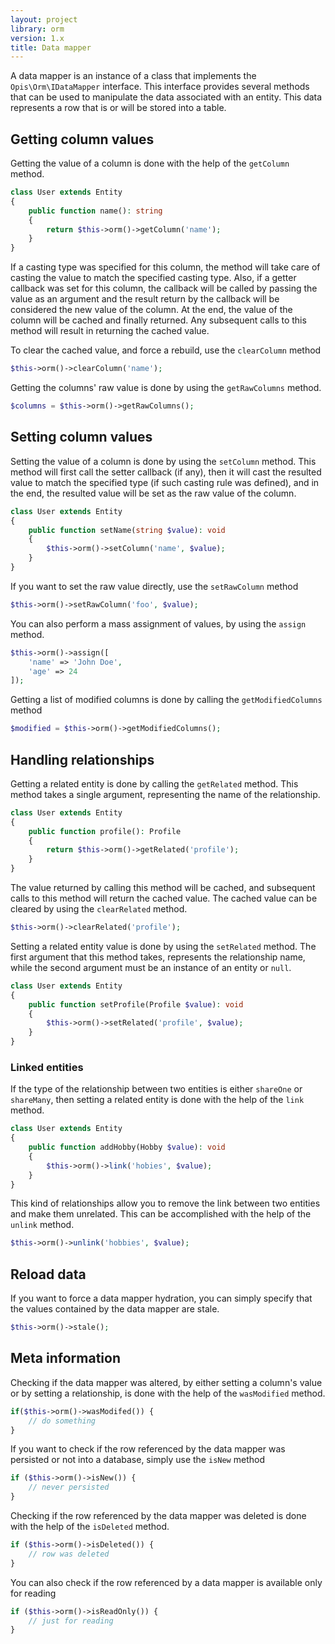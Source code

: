 ```yaml
---
layout: project
library: orm
version: 1.x
title: Data mapper
---
```


A data mapper is an instance of a class that implements the `Opis\Orm\IDataMapper` interface.
This interface provides several methods that can be used to manipulate the data
associated with an entity. This data represents a row that is or will be stored into a table.

## Getting column values

Getting the value of a column is done with the help of the `getColumn` method.

```php
class User extends Entity
{
    public function name(): string
    {
        return $this->orm()->getColumn('name');
    }
}
```

If a casting type was specified for this column, the method will take care of
casting the value to match the specified casting type. Also, if a 
getter callback was set for this column, the callback will be called by passing
the value as an argument and the result return by the callback will be considered the
new value of the column. At the end, the value of the column will be cached and
finally returned. Any subsequent calls to this method will result in returning
the cached value.

To clear the cached value, and force a rebuild, use the `clearColumn` method

```php
$this->orm()->clearColumn('name');
```

Getting the columns' raw value is done by using the `getRawColumns` method.

```php
$columns = $this->orm()->getRawColumns();
```

## Setting column values

Setting the value of a column is done by using the `setColumn` method.
This method will first call the setter callback (if any), then it
will cast the resulted value to match the specified type (if such casting rule was defined),
and in the end, the resulted value will be set as the raw value of the column. 

```php
class User extends Entity
{
    public function setName(string $value): void
    {
        $this->orm()->setColumn('name', $value);
    }
}
```

If you want to set the raw value directly, use the `setRawColumn` method

```php
$this->orm()->setRawColumn('foo', $value);
```

You can also perform a mass assignment of values, by using the `assign` method.

```php
$this->orm()->assign([
    'name' => 'John Doe',
    'age' => 24
]);
``` 

Getting a list of modified columns is done by calling the `getModifiedColumns` method

```php
$modified = $this->orm()->getModifiedColumns();
```

## Handling relationships

Getting a related entity is done by calling the `getRelated` method.
This method takes a single argument, representing the name of the relationship.

```php
class User extends Entity
{
    public function profile(): Profile
    {
        return $this->orm()->getRelated('profile');
    }
}
```

The value returned by calling this method will be cached, 
and subsequent calls to this method will return the cached value.
The cached value can be cleared by using the `clearRelated` method.

```php
$this->orm()->clearRelated('profile');
```

Setting a related entity value is done by using the `setRelated` method. The first argument
that this method takes, represents the relationship name, while the second argument
must be an instance of an entity or `null`.

```php
class User extends Entity
{
    public function setProfile(Profile $value): void
    {
        $this->orm()->setRelated('profile', $value);
    }
}
```

### Linked entities

If the type of the relationship between two entities is either `shareOne` or `shareMany`,
then setting a related entity is done with the help of the `link` method. 

```php
class User extends Entity
{
    public function addHobby(Hobby $value): void
    {
        $this->orm()->link('hobies', $value);
    }
}
```

This kind of relationships allow you to remove the link between two entities
and make them unrelated. This can be accomplished with the help of the `unlink` method.

```php
$this->orm()->unlink('hobbies', $value);
```

## Reload data

If you want to force a data mapper hydration, you can simply specify that
the values contained by the data mapper are stale.

```php
$this->orm()->stale();
```

## Meta information

Checking if the data mapper was altered, by either setting a column's value or 
by setting a relationship, is done with the help of the `wasModified` method.

```php
if($this->orm()->wasModifed()) {
    // do something
}
```

If you want to check if the row referenced by the data mapper was persisted or not into
a database, simply use the `isNew` method

```php
if ($this->orm()->isNew()) {
    // never persisted
}
```

Checking if the row referenced by the data mapper was deleted is done with the help of the
`isDeleted` method.

```php
if ($this->orm()->isDeleted()) {
    // row was deleted
}
```

You can also check if the row referenced by a data mapper is available only for reading

```php
if ($this->orm()->isReadOnly()) {
    // just for reading
}
```

